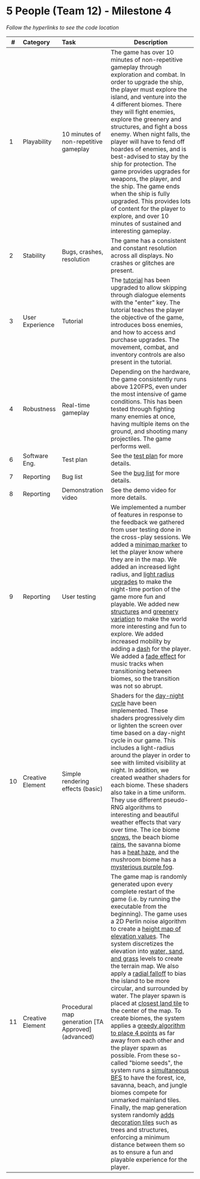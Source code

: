 # 5 People (Team 12) - Milestone 4

_Follow the hyperlinks to see the code location_

| #   | Category         | Task                                  | Description                                                                                                                                                                                                                                                                                                                                                                                                                                                                                                                                                                                                                                                                                                                                                                                                                                                                                                                                                                                                                                                                       |
| --- | :--------------- | :------------------------------------ | --------------------------------------------------------------------------------------------------------------------------------------------------------------------------------------------------------------------------------------------------------------------------------------------------------------------------------------------------------------------------------------------------------------------------------------------------------------------------------------------------------------------------------------------------------------------------------------------------------------------------------------------------------------------------------------------------------------------------------------------------------------------------------------------------------------------------------------------------------------------------------------------------------------------------------------------------------------------------------------------------------------------------------------------------------------------------------- |
| 1   | Playability      | 10 minutes of non-repetitive gameplay | The game has over 10 minutes of non-repetitive gameplay through exploration and combat. In order to upgrade the ship, the player must explore the island, and venture into the 4 different biomes. There they will fight enemies, explore the greenery and structures, and fight a boss enemy. When night falls, the player will have to fend off hoardes of enemies, and is best-advised to stay by the ship for protection. The game provides upgrades for weapons, the player, and the ship. The game ends when the ship is fully upgraded. This provides lots of content for the player to explore, and over 10 minutes of sustained and interesting gameplay.                                                                                                                                                                                                                                                                                                                                                                                                                |
| 2   | Stability        | Bugs, crashes, resolution             | The game has a consistent and constant resolution across all displays. No crashes or glitches are present.                                                                                                                                                                                                                                                                                                                                                                                                                                                                                                                                                                                                                                                                                                                                                                                                                                                                                                                                                                        |
| 3   | User Experience  | Tutorial                              | The [tutorial](LINK) has been upgraded to allow skipping through dialogue elements with the "enter" key. The tutorial teaches the player the objective of the game, introduces boss enemies, and how to access and purchase upgrades. The movement, combat, and inventory controls are also present in the tutorial.                                                                                                                                                                                                                                                                                                                                                                                                                                                                                                                                                                                                                                                                                                                                                              |
| 4   | Robustness       | Real-time gameplay                    | Depending on the hardware, the game consistently runs above 120FPS, even under the most intensive of game conditions. This has been tested through fighting many enemies at once, having multiple items on the ground, and shooting many projectiles. The game performs well.                                                                                                                                                                                                                                                                                                                                                                                                                                                                                                                                                                                                                                                                                                                                                                                                     |
| 6   | Software Eng.    | Test plan                             | See the [test plan](doc/test-plan.md) for more details.                                                                                                                                                                                                                                                                                                                                                                                                                                                                                                                                                                                                                                                                                                                                                                                                                                                                                                                                                                                                                           |
| 7   | Reporting        | Bug list                              | See the [bug list](doc/bug-report.csv) for more details.                                                                                                                                                                                                                                                                                                                                                                                                                                                                                                                                                                                                                                                                                                                                                                                                                                                                                                                                                                                                                          |
| 8   | Reporting        | Demonstration video                   | See the demo video for more details.                                                                                                                                                                                                                                                                                                                                                                                                                                                                                                                                                                                                                                                                                                                                                                                                                                                                                                                                                                                                                                              |
| 9   | Reporting        | User testing                          | We implemented a number of features in response to the feedback we gathered from user testing done in the cross-play sessions. We added a [minimap marker](LINK) to let the player know where they are in the map. We added an increased light radius, and [light radius upgrades](LINK) to make the night-time portion of the game more fun and playable. We added new [structures](LINK) and [greenery variation](LINK) to make the world more interesting and fun to explore. We added increased mobility by adding a [dash](LINK) for the player. We added a [fade effect](LINK) for music tracks when transitioning between biomes, so the transition was not so abrupt.                                                                                                                                                                                                                                                                                                                                                                                                     |
| 10  | Creative Element | Simple rendering effects (basic)      | Shaders for the [day-night cycle](LINK) have been implemented. These shaders progressively dim or lighten the screen over time based on a day-night cycle in our game. This includes a light-radius around the player in order to see with limited visibility at night. In addition, we created weather shaders for each biome. These shaders also take in a time uniform. They use different pseudo-RNG algorithms to interesting and beautiful weather effects that vary over time. The ice biome [snows](LINK), the beach biome [rains](LINK), the savanna biome has a [heat haze](LINK), and the mushroom biome has a [mysterious purple fog](LINK).                                                                                                                                                                                                                                                                                                                                                                                                                          |
| 11  | Creative Element | Procedural map generation [TA Approved] (advanced)  | The game map is randomly generated upon every complete restart of the game (i.e. by running the executable from the beginning). The game uses a 2D Perlin noise algorithm to create a [height map of elevation values](LINK). The system discretizes the elevation into [water, sand, and grass](LINK) levels to create the terrain map. We also apply a [radial falloff](LINK) to bias the island to be more circular, and surrounded by water. The player spawn is placed at [closest land tile](LINK) to the center of the map. To create biomes, the system applies a [greedy algorithm to place 4 points](LINK) as far away from each other and the player spawn as possible. From these so-called "biome seeds", the system runs a [simultaneous BFS](LINK) to have the forest, ice, savanna, beach, and jungle biomes compete for unmarked mainland tiles. Finally, the map generation system randomly [adds decoration tiles](LINK) such as trees and structures, enforcing a minimum distance between them so as to ensure a fun and playable experience for the player. |
